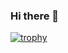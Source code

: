 ### Hi there 👋

[![trophy](https://github-profile-trophy.vercel.app/?username=JanFidor)](https://github.com/ryo-ma/github-profile-trophy)
